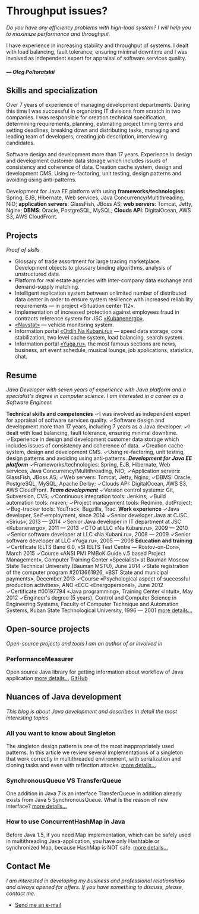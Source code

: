 # Throughput issues?

*Do you have any efficiency problems with high-load system? I will help you to maximize performance and throughput.*

I have experience in increasing stability and throughput of systems. I dealt with load balancing, fault tolerance, ensuring minimal downtime and I was involved as independent expert for appraisal of software services quality.

##### — Oleg Poltoratskii

## Skills and specialization

Over 7 years of experience of managing development departments. During this time I was successful in organizing IT divisions from scratch in two companies. I was responsible for creation technical specification, determining requirements, planning, estimating project timing terms and setting deadlines, breaking down and distributing tasks, managing and leading team of developers, creating job description, interviewing candidates.

Software design and development more than 17 years. Experience in design and development customer data storage which includes issues of consistency and coherence of data. Creation cache system, design and development CMS. Using re-factoring, unit testing, design patterns and avoiding using anti-patterns. 

Development for Java EE platform with using **frameworks/technologies:** Spring, EJB, Hibernate, Web services, Java Concurrency/Multithreading, NIO; **application servers**: GlassFish, JBoss AS; **web servers**: Tomcat, Jetty, Nginx; **DBMS**: Oracle, PostgreSQL, MySQL; **Clouds API**: DigitalOcean, AWS S3, AWS CloudFront. 

## Projects

*Proof of skills*

- Glossary of trade assortment for large trading marketplace. Development objects to glossary binding algorithms, analysis of unstructured data.
- Platform for real estate agencies with inter-company data exchange and demand-supply matching.
- Intelligent replication system between unlimited number of distributed data center in order to ensure system resilience with increased reliability requirements — in project «Situation center 112».
- Implementation of increased protection against employees fraud in contracts reference system for JSC [«Kubanenergo»](http://kubanenergo.ru/eng/).
- [«Navstat»](http://navstat.ru) — vehicle monitoring system.
- Information portal [«Otdih Na Kubani.ru»](http://otdih.nakubani.ru) — speed data storage, core stabilization, two level cache system, load balancing, search system.
- Information portal [«Yuga.ru»](http://yuga.ru), the most famous sections are news, business, art event schedule, musical lounge, job applications, statistics, chat.


## Resume

*Java Developer with seven years of experience with Java platform and a specialist's degree in computer science. I am interested in a career as a Software Engineer.*

**Technical skills and competencies** ✓I was involved as independent expert for appraisal of software services quality. ✓Software design and development more than 17 years, including 7 years as a Java developer. ✓I dealt with load balancing, fault tolerance, ensuring minimal downtime. ✓Experience in design and development customer data storage which includes issues of consistency and coherence of data. ✓Creation cache system, design and development CMS. ✓Using re-factoring, unit testing, design patterns and avoiding using anti-patterns. _**Development for Java EE platform**_ ✓Frameworks/technologies: Spring, EJB, Hibernate, Web services, Java Concurrency/Multithreading, NIO; ✓Application servers: GlassFish, JBoss AS; ✓Web servers: Tomcat, Jetty, Nginx; ✓DBMS: Oracle, PostgreSQL, MySQL, Apache Derby; ✓Clouds API: DigitalOcean, AWS S3, AWS CloudFront. _**Team development**_ ✓Version control systems: Git, Subversion, CVS; ✓Continuous integration tools: Jenkins; ✓Build automation tools: maven; ✓Project management tools: Redmine, dotProject; ✓Bug-tracker tools: YouTrack, Bugzilla, Trac. **Work experience** ✓Java developer, Self-employment, since 2014 ✓Senior developer Java at CJSC «Sirius», 2013 — 2014 ✓Senior Java developer in IT department at JSC «Kubanenergo», 2011 — 2013 ✓CTO at LLC «Na Kubani.ru», 2009 — 2010 ✓Senior software developer at LLC «Na Kubani.ru», 2008 — 2009 ✓Senior software developer at LLC «Yuga.ru», 2005 — 2008 **Education and training** ✓Certificate IELTS Band 6.0, «SI IELTS Test Centre — Rostov-on-Don», March 2015 ✓Course «ANSI PMI PMBoK Guide v.5 based Project Management», Computer Training Center «Specialist» at Bauman Moscow State Technical University (Bauman MSTU), June 2014 ✓State registration of the computer program #2013661926, «BST State and municipal payments», December 2013 ✓Course «Psychological aspect of successful production activities», ANO «ECC «Energopersonal», June 2012 ✓Certificate #00197794 «Java programming», Training Center «Intuit», May 2012 ✓Engineer's degree (5 years), Control and Computer Science in Engineering Systems, Faculty of Computer Technique and Automation Systems, Kuban State Technological University, 1996 — 2001 [more details…](https://poltora.info/cv/) 


## Open-source projects

*Open-source projects and tools I am an author of or involved in*

### PerformanceMeasurer

Open source Java library for getting information about workflow of Java application [more details…](https://poltora.info/project/performance-measurer/)        [GitHub](https://github.com/olegpoltora/PerformanceMeasurer)



## Nuances of Java development

*This blog is about Java development and describes in detail the most interesting topics*

### All you want to know about Singleton

The singleton design pattern is one of the most inappropriately used patterns. In this article we review several implementations of a singleton that work correctly in multithreaded environment, with serialization and cloning tasks and even with reflection attacks. [more details…](https://poltora.info/blog/all-you-want-to-know-about-singleton/)

### SynchronousQueue VS TransferQueue

One addition in Java 7 is an interface TransferQueue in addition already exists from Java 5 SynchronousQueue. What is the reason of new interface? [more details…](https://poltora.info/blog/synchronousqueue-vs-transferqueue/)

### How to use ConcurrentHashMap in Java

Before Java 1.5, if you need Map implementation, which can be safely used in multithreading Java-application, you have only Hashtable or synchronized Map, because HashMap is NOT safe. [more details…](https://poltora.info/blog/how-to-use-concurrenthashmap-in-java/)




## Contact Me

*I am interested in developing my business and professional relationships and always opened for offers. If you have something to discuss, please, contact me.*


- [Send me an e-mail](mailto:oleg@poltora.info)








<!--
**olegpoltora/olegpoltora** is a ✨ _special_ ✨ repository because its `README.md` (this file) appears on your GitHub profile.

Here are some ideas to get you started:

- 🔭 I’m currently working on ...
- 🌱 I’m currently learning ...
- 👯 I’m looking to collaborate on ...
- 🤔 I’m looking for help with ...
- 💬 Ask me about ...
- 📫 How to reach me: ...
- 😄 Pronouns: ...
- ⚡ Fun fact: ...
-->
